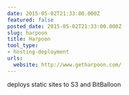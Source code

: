 ```yaml
---
date: 2015-05-02T21:33:00.000Z
featured: false
posted_date: 2015-05-02T21:33:00.000Z
slug: harpoon
title: Harpoon
tool_type:
- hosting-deployment
urls:
  website: http://www.getharpoon.com/
---
```


deploys static sites to S3 and BitBalloon




